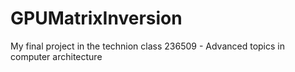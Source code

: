# GPUMatrixInversion
My final project in the technion class 236509 - Advanced topics in computer architecture
